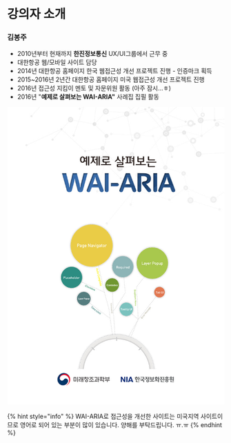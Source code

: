 # 강의자 소개

### 김봉주

* 2010년부터 현재까지 **한진정보통신** UX/UI그룹에서 근무 중 
* 대한항공 웹/모바일 사이트 담당
* 2014년 대한항공 홈페이지 한국 웹접근성 개선 프로젝트 진행 - 인증마크 획득
* 2015~2016년  2년간 대한항공 홈페이지 미국 웹접근성 개선 프로젝트 진행 
* 2016년 접근성 지킴이 멘토 및 자문위원 활동 \(아주 잠시...ㅎ\)
* 2016년 "**예제로 살펴보는 WAI-ARIA"** 사례집 집필 활동

![](.gitbook/assets/image%20%2811%29.png)

{% hint style="info" %}
WAI-ARIA로 접근성을 개선한 사이트는 미국지역 사이트이므로 영어로 되어 있는 부분이 많이 있습니다. 양해를 부탁드립니다. ㅠ.ㅠ 
{% endhint %}

